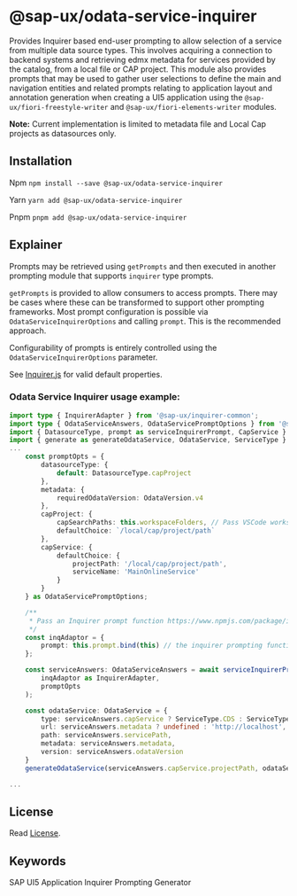 # @sap-ux/odata-service-inquirer

Provides Inquirer based end-user prompting to allow selection of a service from multiple data source types. This involves acquiring a connection to backend systems and retrieving edmx metadata for services provided by the catalog, from a local file or CAP project. This module also provides prompts that may be used to gather user selections to define the main and navigation entities and related prompts relating to application layout and annotation generation when creating a UI5 application using the `@sap-ux/fiori-freestyle-writer` and `@sap-ux/fiori-elements-writer` modules.

**Note:**
Current implementation is limited to metadata file and Local Cap projects as datasources only.

## Installation
Npm
`npm install --save @sap-ux/odata-service-inquirer`

Yarn
`yarn add @sap-ux/odata-service-inquirer`

Pnpm
`pnpm add @sap-ux/odata-service-inquirer`

## Explainer

Prompts may be retrieved using `getPrompts` and then executed in another prompting module that supports `inquirer` type prompts. 

`getPrompts` is provided to allow consumers to access prompts. There may be cases where these can be transformed to support other prompting frameworks. Most prompt configuration is possible via `OdataServiceInquirerOptions` and calling `prompt`. This is the recommended approach.

Configurability of prompts is entirely controlled using the `OdataServiceInquirerOptions` parameter. 

See [Inquirer.js](https://www.npmjs.com/package/inquirer) for valid default properties.

### Odata Service Inquirer usage example:

```TypeScript
import type { InquirerAdapter } from '@sap-ux/inquirer-common';
import type { OdataServiceAnswers, OdataServicePromptOptions } from '@sap-ux/odata-service-inquirer';
import { DatasourceType, prompt as serviceInquirerPrompt, CapService } from '@sap-ux/odata-service-inquirer';
import { generate as generateOdataService, OdataService, ServiceType } from '@sap-ux/odata-service-writer'
...
    const promptOpts = {
        datasourceType: {
            default: DatasourceType.capProject
        },
        metadata: {
            requiredOdataVersion: OdataVersion.v4
        },
        capProject: {
            capSearchPaths: this.workspaceFolders, // Pass VSCode workspace folders, for example, or any array of path strings
            defaultChoice: `/local/cap/project/path`
        },
        capService: {
            defaultChoice: {
                projectPath: '/local/cap/project/path',
                serviceName: 'MainOnlineService'
            }
        }
    } as OdataServicePromptOptions;

    /**
     * Pass an Inquirer prompt function https://www.npmjs.com/package/inquirer#methods
     */
    const inqAdaptor = {
        prompt: this.prompt.bind(this) // the inquirer prompting function, here we use the generators reference
    };

    const serviceAnswers: OdataServiceAnswers = await serviceInquirerPrompt(
        inqAdaptor as InquirerAdapter,
        promptOpts
    );

    const odataService: OdataService = {
        type: serviceAnswers.capService ? ServiceType.CDS : ServiceType.EDMX,
        url: serviceAnswers.metadata ? undefined : 'http://localhost',
        path: serviceAnswers.servicePath,
        metadata: serviceAnswers.metadata,
        version: serviceAnswers.odataVersion
    }
    generateOdataService(serviceAnswers.capService.projectPath, odataService);

...
```

## License

Read [License](./LICENSE).

## Keywords
SAP UI5 Application
Inquirer
Prompting
Generator

